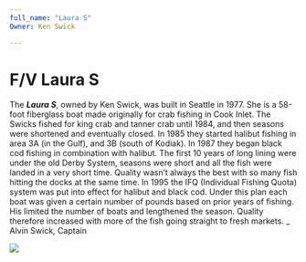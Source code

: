 ```yaml
---
full_name: "Laura S"
Owner: Ken Swick

---
```

# F/V Laura S

The ***Laura S***, owned by Ken Swick, was built in Seattle in 1977. She is a 58-foot fiberglass boat made originally for crab fishing in Cook Inlet. The Swicks fished for king crab and tanner crab until 1984, and then seasons were shortened and eventually closed.  In 1985 they started halibut fishing in area 3A (in the Gulf), and 3B (south of Kodiak).  In 1987 they began black cod fishing in combination with halibut.  The first 10 years of long lining were under the old Derby System, seasons were short and all the fish were landed in a very short time.  Quality wasn’t always the best with so many fish hitting the docks at the same time.
In 1995 the IFQ (Individual Fishing Quota) system was put into effect for halibut and black cod. Under this plan each boat was given a certain number of pounds based on prior years of fishing. His limited the number of boats and lengthened the season.  Quality therefore increased with more of the fish going straight to fresh markets.   _ Alvin Swick, Captain


![](../assets/images/boats/media/Laura_S.jpeg)